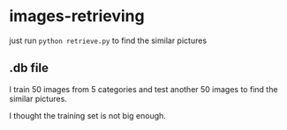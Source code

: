# images-retrieving

just run `python retrieve.py` to find the similar pictures

## .db file

I train 50 images from 5 categories and test another 50 images to find the similar pictures.

I thought the training set is not big enough.
